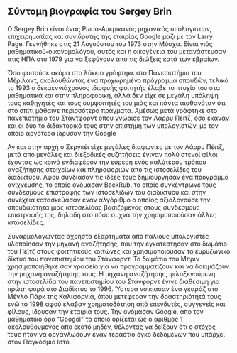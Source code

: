 ## Σύντομη βιογραφία του Sergey Brin

O Sergey Brin είναι ένας Ρωσο-Αμερικανός μηχανικός υπολογιστών, επιχειρηματίας και συνιδρυτής της εταιρίας Google μαζι με τον Larry Page. Γεννήθηκε στις 21 Αυγούστου του 1973 στην Μόσχα. Είναι γιός μαθηματικού-οικονομολόγου, αυτός και η οικογένεια του μετανάστευσαν στις ΗΠΑ στο 1979 για να ξεφύγουν απο τις διώξεις κατά των εβραίων.

Όσο φοιτούσε ακόμα στο λύκειο γράφτηκε στο Πανεπιστήμιο του Μέριλαντ, ακολουθώντας ένα προχωρημένο πρόγραμμα σπουδών, τελικά το 1993 ο δεκαεννιάχρονος ιδιοφυής φοιτητής έλαβε το πτυχίο του στα μαθηματικά και στην πληροφορική, αλλά δεν είχε σε μεγάλη υπόληψη τους καθηγητές και τους συμφοιτητές του μιάς και πάντα αισθανόταν ότι στο σπίτι μάθαινε περισσότερα πράγματα. Αμέσως μετά γράφτηκε στο πανεπιστήμιο του Στάντφορντ όπου γνώρισε τον Λάρρυ Πέιτζ, όσο έκαναν και οι δύο το διδακτορικό τους στην επιστήμη των υπολογιστών, με τον οποίο αργότερα ίδρυσαν την Google

Αν και στην αρχή ο Σεργκέι είχε μεγάλες διαφωνίες με τον Λάρρυ Πέιτζ, μετά απο μεγάλες και διεξοδικές συζητήσεις έγιναν πολύ στενοί φίλοι έχοντας ως κοινό ενδιαφέρον την εύρεση ενός καλύτερου τρόπου αναζήτησης στοιχείων και πληροφοριών απο τις ιστοσελίδες του διαδικτύου.  Αφου συνδίασαν τις ιδέες τους δημιούργησαν ένα πρόγραμμα ανίχνευσης, το οποίο ονόμασαν BackRub, το οποίο συγκέντρωνε τους συνδέσμους επιστροφής των ιστοσελιδών του διαδικτύου και στην συνέχεια κατασκεύασαν έναν αλγόριθμο ο οποίος αξιολογούσε την σπουδαιότητα μιας ιστοσελίδας βασιζόμενος στους συνδέσμους επιστροφής της, δηλαδή στο πόσο συχνά την χρησιμοποιούσαν άλλες ιστοσελίδες.

Συναρμολογώντας άχρηστα εξαρτήματα από παλιούς υπολογιστές υλοποίησαν την μηχανή αναζήτησης, που την εγκατέστησαν στο δωμάτιο του Πέϊτζ στους φοιτητικούς κοιτώνες και χρησιμοποιούσαν το ευρυζωνικό δίκτυο του πανεπιστημίου του Στάνφορντ. Το δωμάτιο του Μπριν χρησιμοποιήθηκε σαν γραφείο για να προγραμματίζουν και να δοκιμάζουν την μηχανή αναζήτησης τους. Η μηχανή αναζήτησης, φιλοξενούμενη στην ιστοσελίδα του πανεπιστημίου του Στάνφορντ έγινε διαθέσιμη για πρώτη φορά στο Διαδίκτυο το 1996. Ύστερα νοίκιασαν ένα γκαράζ στο Μένλο Πάρκ της Καλιφόρνια, όπου μετέφεραν την δραστηριότητά τους ενώ το 1998 αφού έλαβαν χρηματοδότηση από επενδυτές, συγγενείς και φίλους, ίδρυσαν την εταιρία τους. Την ονόμασαν Google, απο τον μαθηματικό όρο "Googol" το οποίο ορίζεται ώς ο αριθμος 1 ακολουθουμενος απο εκατό μηδέν, θέλοντας να δείξουν ότι ο στόχος τους ήταν να οργανλωσουν έναν τεράστιο όγκο δεδομένων που υπάρχει στον Παγκόσμιο Ιστό.

